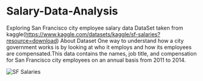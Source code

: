 # Salary-Data-Analysis
Exploring San Francisco city employee salary data
DataSet taken from kaggle(https://www.kaggle.com/datasets/kaggle/sf-salaries?resource=download)
About Dataset
One way to understand how a city government works is by looking at who it employs and how its employees are compensated.This data contains the names,
job title, and compensation for San Francisco city employees on an annual basis from 2011 to 2014.


![SF Salaries](https://user-images.githubusercontent.com/100592839/208998531-5851d549-e95f-4443-a6fa-7d4b914de185.jpg)
